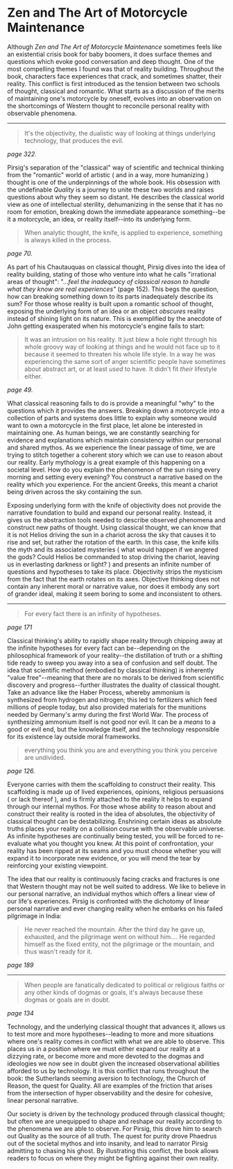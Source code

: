 # Zen and The Art of Motorcycle Maintenance

Although *Zen and The Art of Motorcycle Maintenance* sometimes feels like an existential crisis book for baby boomers, it does surface themes and questions which evoke good conversation and deep thought. One of the most compelling themes I found was that of reality building. Throughout the book, characters face experiences that crack, and sometimes shatter, their reality. This conflict is first introduced as the tension between two schools of thought, classical and romantic. What starts as a discussion of the merits of maintaining one's motorcycle by oneself, evolves into an observation on the shortcomings of Western thought to reconcile personal reality with observable phenomena.

---

> It's the objectivity, the dualistic way of looking at things underlying technology, that produces the evil.

*page 322.*


Pirsig's separation of the "classical" way of scientific and technical thinking from the "romantic" world of artistic ( and in a way, more humanizing ) thought is one of the underpinnings of the whole book. His obsession with the undefinable *Quality* is a journey to unite these two worlds and raises questions about why they seem so distant. He describes the classical world view as one of intellectual sterility, dehumanizing in the sense that it has no room for emotion, breaking down the immediate appearance something--be it a motorcycle, an idea, or reality itself--into its underlying form.

> When analytic thought, the knife, is applied to experience, something is always killed in the process.

*page 70.*


As part of his Chautauquas on classical thought, Pirsig dives into the idea of reality building, stating of those who venture into what he calls "irrational areas of thought": "...*feel the inadequacy of classical reason to handle what they know are real experiences"* (page 152). This begs the question, how can breaking something down to its parts inadequately describe its sum? For those whose reality is built upon a romantic school of thought, exposing the underlying form of an idea or an object *obscures* reality instead of shining light on its nature. This is exemplified by the anecdote of John getting exasperated when his motorcycle's engine fails to start:

> It was an intrusion on his reality. It just blew a hole right through his whole groovy way of looking at things and he would not face up to it because it seemed to threaten his whole life style. In a way he was experiencing the same sort of anger scientific people have sometimes about abstract art, or at least *used* to have. It didn't fit *their* lifestyle either.

*page 49.*


What classical reasoning fails to do is provide a meaningful "why" to the questions which it provides the answers. Breaking down a motorcycle into a collection of parts and systems does little to explain why someone would want to own a motorcycle in the first place, let alone be interested in maintaining one. As human beings, we are constantly searching for evidence and explanations which maintain consistency within our personal and shared mythos. As we experience the linear passage of time, we are trying to stitch together a coherent story which we can use to reason about our reality. Early mythology is a great example of this happening on a societal level. How do you explain the phenomenon of the sun rising every morning and setting every evening? You construct a narrative based on the reality which you experience. For the ancient Greeks, this meant a chariot being driven across the sky containing the sun.


Exposing underlying form with the knife of objectivity does not provide the narrative foundation to build and expand our personal reality. Instead, it gives us the abstraction tools needed to describe observed phenomena and construct new paths of thought. Using classical thought, we can know that it is not Helios driving the sun in a chariot across the sky that causes it to rise and set, but rather the rotation of the earth. In this case, the knife kills the myth and its associated mysteries ( what would happen if we angered the gods? Could Helios be commanded to stop driving the chariot, leaving us in everlasting darkness or light? ) and presents an infinite number of questions and hypotheses to take its place. Objectivity strips the mysticism from the fact that the earth rotates on its axes. Objective thinking does not contain any inherent moral or narrative value, nor does it embody any sort of grander ideal, making it seem boring to some and inconsistent to others.

---

> For every fact there is an infinity of hypotheses.

*page 171*


Classical thinking's ability to rapidly shape reality through chipping away at the infinite hypotheses for every fact can be--depending on the philosophical framework of your reality--the distillation of truth or a shifting tide ready to sweep you away into a sea of confusion and self doubt. The idea that scientific method (embodied by classical thinking) is inherently "value free"--meaning that there are no morals to be derived from scientific discovery and progress--further illustrates the duality of classical thought. Take an advance like the Haber Process, whereby ammonium is synthesized from hydrogen and nitrogen; this led to fertilizers which feed millions of people today, but also provided materials for the munitions needed by Germany's army during the first World War. The process of synthesizing ammonium itself is not good nor evil. It can be a *means* to a good or evil end, but the knowledge itself, and the technology responsible for its existence lay outside moral frameworks.

> everything you think you are and everything you think you perceive are undivided.

*page 126.*


Everyone carries with them the scaffolding to construct their reality. This scaffolding is made up of lived experiences, opinions, religious persuasions ( or lack thereof ), and is firmly attached to the reality it helps to expand through our internal mythos. For those whose ability to reason about and construct their reality is rooted in the idea of absolutes, the objectivity of classical thought can be destabilizing. Enshrining certain ideas as absolute truths places your reality on a collision course with the observable universe. As infinite hypotheses are continually being tested, you will be forced to re-evaluate what you thought you knew. At this point of confrontation, your reality has been ripped at its seams and you must choose whether you will expand it to incorporate new evidence, or you will mend the tear by reinforcing your existing viewpoint.


The idea that our reality is continuously facing cracks and fractures is one that Western thought may not be well suited to address. We like to believe in our personal narrative, an individual mythos which offers a linear view of our life's experiences. Pirsig is confronted with the dichotomy of linear personal narrative and ever changing reality when he embarks on his failed pilgrimage in India:

> He never reached the mountain. After the third day he gave up, exhausted, and the pilgrimage went on without him.... He regarded himself as the fixed entity, not the pilgrimage or the mountain, and thus wasn't ready for it.

*page 189*


---

> When people are fanatically dedicated to political or religious faiths or any other kinds of dogmas or goals, it's always because these dogmas or goals are in doubt.

*page 134*


Technology, and the underlying classical thought that advances it, allows us to test more and more hypotheses--leading to more and more situations where one's reality comes in conflict with what we are able to observe. This places us in a position where we must either expand our reality at a dizzying rate, or become more and more devoted to the dogmas and ideologies we now see in doubt given the increased observational abilities afforded to us by technology. It is this conflict that runs throughout the book: the Sutherlands seeming aversion to technology, the Church of Reason, the quest for Quality. All are examples of the friction that arises from the intersection of hyper observability and the desire for cohesive, linear personal narrative.


Our society is driven by the technology produced through classical thought; but often we are unequipped to shape and reshape our reality according to the phenomena we are able to observe. For Pirsig, this drove him to search out Quality as the source of all truth. The quest for purity drove Phaedrus out of the societal mythos and into insanity, and lead to narrator Pirsig admitting to chasing his ghost. By illustrating this conflict, the book allows readers to focus on where they might be fighting against their own reality.
